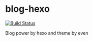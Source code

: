 # blog-hexo
[![Build Status](https://api.travis-ci.org/zzycjcg/zzycjcg.github.io.svg?branch=blog-source)](https://travis-ci.org/zzycjcg/zzycjcg.github.io)

Blog power by hexo and theme by even
